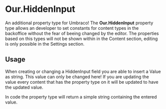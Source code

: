 # Our.HiddenInput
An additional property type for Umbraco!
The **Our.HiddenInput** property type allows an developer to set constants for content types in the backoffice without the fear of beeing changed by the editor.
The properties based on this types will not be shown within in the Content section, editing is only possible in the Settings section.

## Usage
When creating or changing a HiddenInput field you are able to insert a Value as string. This value can only be changed here!
If you are updating the value every content that has the property type on it will be updated to have the updated value.

In code the property type will return a simple string containing the entered value.
